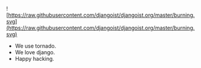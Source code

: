 ![https://raw.githubusercontent.com/djangoist/djangoist.org/master/burning.svg](https://raw.githubusercontent.com/djangoist/djangoist.org/master/burning.svg)

- We use tornado.
- We love django.
- Happy hacking.

